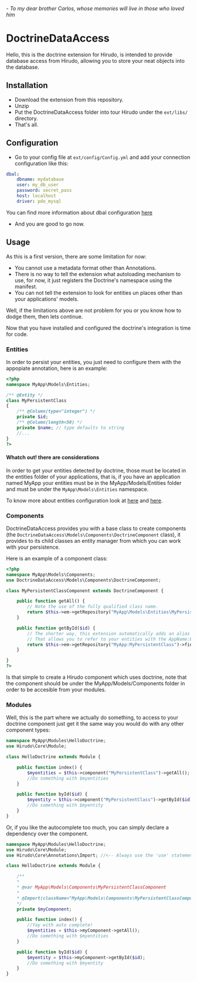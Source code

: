 *\- To my dear brother Carlos, whose memories will live in those who loved him*

DoctrineDataAccess
==================

Hello, this is the doctrine extension for Hirudo, is intended to provide database
access from Hirudo, allowing you to store your neat objects into the database.

## Installation

* Download the extension from this repository.
* Unzip
* Put the DoctrineDataAccess folder into tour Hirudo under the ```ext/libs/```
directory.
* That's all.

## Configuration

* Go to your config file at ```ext/config/Config.yml``` and add your connection 
configuration like this:

```yaml
dbal:
    dbname: mydatabase
    user: my_db_user
    password: secret_pass
    host: localhost
    driver: pdo_mysql
```

You can find more information about dbal configuration [here](http://docs.doctrine-project.org/projects/doctrine-dbal/en/latest/reference/configuration.html)

* And you are good to go now.

## Usage

As this is a first version, there are some limitation for now:

* You cannot use a metadata format other than Annotations.
* There is no way to tell the extension what autoloading mechanism to use, for now,
it just registers the Doctrine's namespace using the manifest.
* You can not tell the extension to look for entities un places other than your
applications' models.

Well, if the limitations above are not problem for you or you know how to dodge them,
then lets continue.

Now that you have installed and configured the doctrine's integration is time for code. 

### Entities

In order to persist your entities, you just need to configure them with the appopiate
annotation, here is an example:

```php
<?php
namespace MyApp\Models\Entities;

/** @Entity */
class MyPersistentClass
{
    /** @Column(type="integer") */
    private $id;
    /** @Column(length=50) */
    private $name; // type defaults to string
    //...
}
?>
```

#### Whatch out! there are considerations

In order to get your entities detected by doctrine, those must be located in the
entities folder of your applications, that is, if you have an application named MyApp
your entities must be in the MyApp/Models/Entities folder and must be under the 
```MyApp\Models\Entities``` namespace.

To know more about entities configuration look at [here](http://docs.doctrine-project.org/projects/doctrine-orm/en/latest/reference/basic-mapping.html) 
and [here](http://docs.doctrine-project.org/projects/doctrine-orm/en/latest/reference/annotations-reference.html).


### Components

DoctrineDataAccess provides you with a base class to create components (the
```DoctrineDataAccess\Models\Components\DoctrineComponent``` class), it provides
to its child classes an entity manager from which you can work with your persistence.

Here is an example of a component class:

```php
<?php
namespace MyApp\Models\Components;
use DoctrineDataAccess\Models\Components\DoctrineComponent;

class MyPersistentClassComponent extends DoctrineComponent {

    public function getAll() {
        // Note the use of the fully qualified class name.
        return $this->em->getRepository("MyApp\Models\Entities\MyPersistentClass")->findAll();
    }

    public function getById($id) {
        // The shorter way, this extension automatically adds an alias for each application
        // That allows you to refer to your entities with the AppName:EntityName notation.
        return $this->em->getRepository("MyApp:MyPersistentClass")->find($id);
    }

}
?>
```

Is that simple to create a Hirudo component which uses doctrine, note that the component
should be under the MyApp/Models/Components folder in order to be accesible from
your modules. 

### Modules

Well, this is the part where we actually do something, to access to your doctrine
component just get it the same way you would do with any other component types:

```php
namespace MyApp\Modules\HelloDoctrine;
use Hirudo\Core\Module;

class HelloDoctrine extends Module {

    public function index() {
        $myentities = $this->component("MyPersistentClass")->getAll();
        //Do something with $myentities
    }

    public function byId($id) {
        $myentity = $this->component("MyPersistentClass")->getById($id);
        //Do something with $myentity
    }
}
```

Or, if you like the autocomplete too much, you can simply declare a dependency 
over the component.

```php
namespace MyApp\Modules\HelloDoctrine;
use Hirudo\Core\Module;
use Hirudo\Core\Annotations\Import; //<-- Always use the 'use' statement with annotations!

class HelloDoctrine extends Module {

    /**
    *
    * @var MyApp\Models\Components\MyPersistentClassComponent
    *
    * @Import(className="MyApp\Models\Components\MyPersistentClassComponent")
    */
    private $myComponent;

    public function index() {
        //Yay with auto complete!
        $myentities = $this->myComponent->getAll();
        //Do something with $myentities
    }

    public function byId($id) {
        $myentity = $this->myComponent->getById($id);
        //Do something with $myentity
    }
}
```

